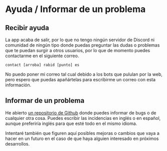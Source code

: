 # Ayuda / Informar de un problema

## Recibir ayuda

La app acaba de salir, por lo que no tengo ningún servidor de Discord ni comunidad de ningún tipo donde puedas preguntar las dudas o problemas que te puedan surgir a otros usuarios, por lo que de momento puedes contactarme en el siguiente correo.

```
contact [arroba] rabid [punto] es
```
No puedo poner mi correo tal cual debido a los bots que pululan por la web, pero espero que puedas apañártelas para escribirme un correo con esta información.

## Informar de un problema

He abierto [un repositorio de Github](https://github.com/rabid-dev/padel-counter-issue-tracker/issues) donde puedes informar de bugs o de cualquier otra cosa. Puedes escribir las incidencias en inglés o en español, aunque preferiría inglés para que esté todo en el mismo idioma.

Intentaré también que figuren aquí posibles mejoras o cambios que vaya a hacer en un futuro en el caso de que haya alguien interesado en próximos desarrollos.
